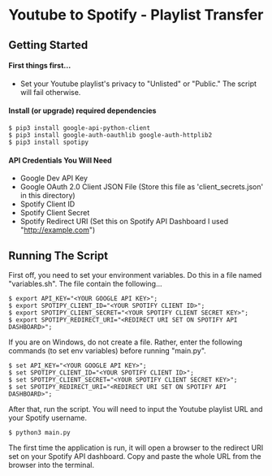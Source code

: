 # Youtube to Spotify - Playlist Transfer


## Getting Started

#### First things first...
- Set your Youtube playlist's privacy to "Unlisted" or "Public." The script will fail otherwise.

#### Install (or upgrade) required dependencies
    $ pip3 install google-api-python-client
    $ pip3 install google-auth-oauthlib google-auth-httplib2
    $ pip3 install spotipy

#### API Credentials You Will Need
- Google Dev API Key
- Google OAuth 2.0 Client JSON File (Store this file as 'client_secrets.json' in this directory)
- Spotify Client ID
- Spotify Client Secret
- Spotify Redirect URI (Set this on Spotify API Dashboard I used "http://example.com")


## Running The Script

First off, you need to set your environment variables. Do this in a file named "variables.sh". The file contain the following...

    $ export API_KEY="<YOUR GOOGLE API KEY>";
    $ export SPOTIPY_CLIENT_ID="<YOUR SPOTIFY CLIENT ID>";
    $ export SPOTIPY_CLIENT_SECRET="<YOUR SPOTIFY CLIENT SECRET KEY>";
    $ export SPOTIPY_REDIRECT_URI="<REDIRECT URI SET ON SPOTIFY API DASHBOARD>";

If you are on Windows, do not create a file. Rather, enter the following commands (to set env variables) before running "main.py".

    $ set API_KEY="<YOUR GOOGLE API KEY>";
    $ set SPOTIPY_CLIENT_ID="<YOUR SPOTIFY CLIENT ID>";
    $ set SPOTIPY_CLIENT_SECRET="<YOUR SPOTIFY CLIENT SECRET KEY>";
    $ set SPOTIPY_REDIRECT_URI="<REDIRECT URI SET ON SPOTIFY API DASHBOARD>";


After that, run the script. You will need to input the Youtube playlist URL and your Spotify username.

    $ python3 main.py

The first time the application is run, it will open a browser to the redirect URI set on your Spotify API dashboard. Copy and paste the whole URL from the browser into the terminal.
